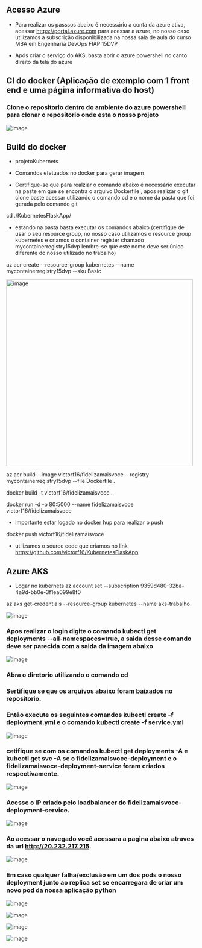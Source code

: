 ## Acesso Azure

* Para realizar os passsos abaixo é necessário a conta da azure ativa, acessar https://portal.azure.com para acessar a azure, no nosso caso utilizamos a subscrição disponibilizada na nossa sala de aula do curso MBA em Engenharia DevOps FIAP 15DVP

* Após criar o serviço do AKS, basta abrir o azure powershell no canto direito da tela do azure



## CI do docker (Aplicação de exemplo com 1 front end e uma página informativa do host)

### Clone o repositorio dentro do ambiente do azure powershell para clonar o repositorio onde esta o nosso projeto
![image](https://github.com/victorf16/KubernetesFlaskApp/assets/102988977/a95c984a-4a77-44d7-9fbd-c8c50961abd2)

## Build do docker

* projetoKubernets

* Comandos efetuados no docker para gerar imagem

* Certifique-se que para realziar o comando abaixo é necessário executar na paste em que se encontra o arquivo Dockerfile , apos realizar o git clone baste acessar utilizando o comando cd e o nome da pasta que foi gerada pelo comando git 

 cd ./KubernetesFlaskApp/

* estando na pasta basta executar os comandos abaixo (certifique de usar o seu resource group, no nosso caso utilizamos o resource group kubernetes e criamos o container register chamado mycontainerregistry15dvp lembre-se que este nome deve ser único diferente do nosso utilizado no trabalho)

az acr create --resource-group kubernetes   --name mycontainerregistry15dvp --sku Basic



<img width="495" alt="image" src="https://github.com/victorf16/KubernetesFlaskApp/assets/28166733/18962482-0f1e-41de-9d3c-568281e96df5">

az acr build --image victorf16/fidelizamaisvoce --registry mycontainerregistry15dvp  --file Dockerfile . 

docker build -t victorf16/fidelizamaisvoce .

docker run -d -p 80:5000 --name fidelizamaisvoce  victorf16/fidelizamaisvoce 

* importante estar logado no docker hup para realizar o push

docker push victorf16/fidelizamaisvoce 



* utilizamos o source code que criamos no link https://github.com/victorf16/KubernetesFlaskApp




## Azure AKS 
* Logar no kubernets
az account set --subscription 9359d480-32ba-4a9d-bb0e-3f1ea099e8f0

az aks get-credentials --resource-group kubernetes --name aks-trabalho

![image](https://github.com/victorf16/KubernetesFlaskApp/assets/102988977/e62ee118-afde-4f20-b03b-f1100f557cb6)
### Apos realizar o login digite o comando kubectl get deployments --all-namespaces=true, a saida desse comando deve ser parecida com a saida da imagem abaixo
![image](https://github.com/victorf16/KubernetesFlaskApp/assets/102988977/ce73f495-1f56-4b6e-b9b3-3a3a0f76a0ec)



### Abra o diretorio utilizando o comando cd

### Sertifique se que os arquivos abaixo foram baixados no repositorio.
### Então execute os seguintes comandos kubectl create -f deployment.yml e o comando kubectl create -f service.yml  
![image](https://github.com/victorf16/KubernetesFlaskApp/assets/102988977/748fbad3-9aa7-4893-8133-a9355f1a8509)

### cetifique se com os comandos kubectl get deployments -A e kubectl get svc -A se o fidelizamaisvoce-deployment e o fidelizamaisvoce-deployment-service foram criados respectivamente.
![image](https://github.com/victorf16/KubernetesFlaskApp/assets/102988977/77ec542d-d281-406e-940a-e246a256abef)

### Acesse o IP criado pelo loadbalancer do fidelizamaisvoce-deployment-service.

![image](https://github.com/victorf16/KubernetesFlaskApp/assets/102988977/64f6305b-fc3b-4aad-ab87-a77c8abdb935)

### Ao acessar o navegado você acessara a pagina abaixo atraves da url http://20.232.217.215.
![image](https://github.com/victorf16/KubernetesFlaskApp/assets/102988977/d2b1c4dc-9c58-417d-933f-3a959d702d0e)

### Em caso qualquer falha/exclusão em um dos pods o nosso deployment junto ao replica set se encarregara de criar um novo pod da nossa aplicação python

![image](https://github.com/victorf16/KubernetesFlaskApp/assets/102988977/759601a0-4749-4169-9018-03c57a0116f6)

![image](https://github.com/victorf16/KubernetesFlaskApp/assets/102988977/13080c21-5cac-4876-86f9-cfb5cf5deb7b)

![image](https://github.com/victorf16/KubernetesFlaskApp/assets/102988977/a793f6ab-e5f9-4993-bff8-e58ec6f23351)

![image](https://github.com/victorf16/KubernetesFlaskApp/assets/102988977/fef7b438-2ff7-44ea-bdd3-bbc64ebd0260)



